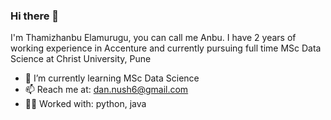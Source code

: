 ### Hi there 👋

I'm Thamizhanbu Elamurugu, you can call me Anbu.
I have 2 years of working experience in Accenture and currently pursuing full time MSc Data Science at Christ University, Pune

<!--
**danush02/danush02** is a ✨ _special_ ✨ repository because its `README.md` (this file) appears on your GitHub profile.

Here are some ideas to get you started:-->

- 🌱 I’m currently learning MSc Data Science
- 📫 Reach me at: dan.nush6@gmail.com
- 🧑‍💻 Worked with: python, java
